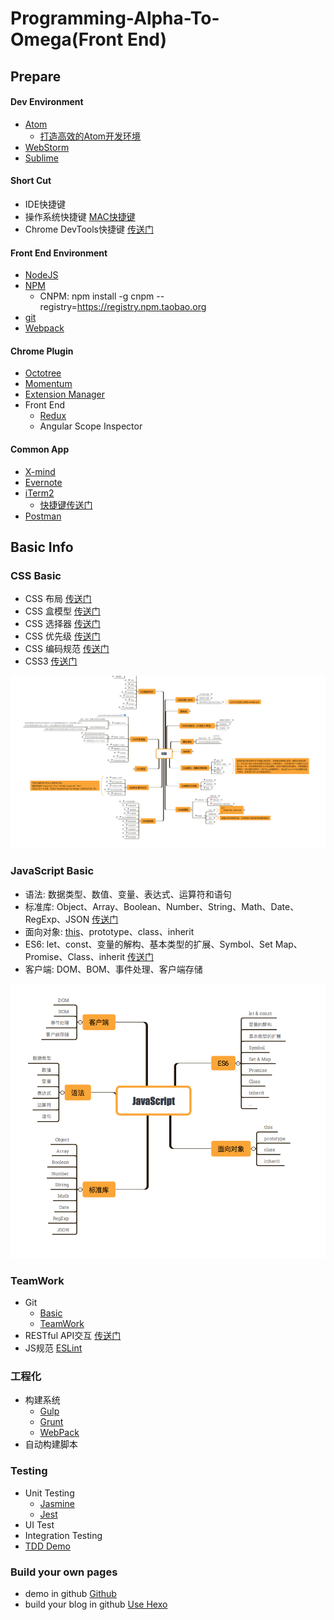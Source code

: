 # Programming-Alpha-To-Omega(Front End)

## Prepare

#### Dev Environment

 * [Atom](https://atom.io/)
    * [打造高效的Atom开发环境](https://github.com/Dale-/Web-Alpha-To-Omega/blob/master/shortcut/atom.md)
 * [WebStorm](https://www.jetbrains.com/webstorm/)
 * [Sublime](http://www.sublimetext.com/)

#### Short Cut

 * IDE快捷键
 * 操作系统快捷键 [MAC快捷键](https://support.apple.com/zh-cn/HT201236)
 * Chrome DevTools快捷键 [传送门](https://developers.google.com/web/tools/chrome-devtools/shortcuts)

#### Front End Environment

 * [NodeJS](https://nodejs.org/)
 * [NPM](https://www.npmjs.com)
    * CNPM: npm install -g cnpm --registry=https://registry.npm.taobao.org
 * [git](http://www.git-scm.com)
 * [Webpack](http://webpack.github.io/)

#### Chrome Plugin

  * [Octotree](https://chrome.google.com/webstore/search/Octotree?utm_source=chrome-ntp-icon)
  * [Momentum](https://chrome.google.com/webstore/search/Momentum?utm_source=chrome-ntp-icon)
  * [Extension Manager](https://chrome.google.com/webstore/detail/extension-manager/gjldcdngmdknpinoemndlidpcabkggco/related)
  *  Front End
     * [Redux](https://chrome.google.com/webstore/search/Redux?utm_source=chrome-ntp-icon)
     * Angular Scope Inspector

#### Common App

  * [X-mind](http://www.xmind.net/)
  * [Evernote](https://evernote.com/)
  * [iTerm2](https://iterm2.com/)
    * [快捷键传送门](https://github.com/Dale-/Web-Alpha-To-Omega/blob/master/shortcut/iterm.md)
  * [Postman](https://www.getpostman.com/)  

## Basic Info

### CSS Basic

* CSS 布局 [传送门](http://learnlayout.com/)
* CSS 盒模型 [传送门](http://learnlayout.com/box-model.html)
* CSS 选择器 [传送门](https://developer.mozilla.org/zh-CN/docs/Web/Guide/CSS/Getting_started/Selectors)
* CSS 优先级 [传送门](https://developer.mozilla.org/zh-CN/docs/Web/CSS/Specificity)
* CSS 编码规范 [传送门](http://codeguide.bootcss.com/)
* CSS3 [传送门](https://www.ibm.com/developerworks/cn/web/1202_zhouxiang_css3/)

![](/img/css/css-xmind.png)

### JavaScript Basic

* 语法: 数据类型、数值、变量、表达式、运算符和语句
* 标准库: Object、Array、Boolean、Number、String、Math、Date、RegExp、JSON [传送门](http://javascript.ruanyifeng.com/stdlib/object.html#)
* 面向对象: [this](https://dale-.github.io/2017/05/28/Understand-JavaScript%E2%80%99s-%E2%80%9Cthis%E2%80%9D/)、prototype、class、inherit
* ES6: let、const、变量的解构、基本类型的扩展、Symbol、Set Map、Promise、Class、inherit [传送门](http://es6.ruanyifeng.com/)
* 客户端: DOM、BOM、事件处理、客户端存储

![](/img/javascript/javascript-xmind.png)

### TeamWork

* Git
  * [Basic](http://rogerdudler.github.io/git-guide/)
  * [TeamWork](http://nvie.com/posts/a-successful-git-branching-model/)
* RESTful API交互 [传送门](https://codeplanet.io/principles-good-restful-api-design/)
* JS规范 [ESLint](http://eslint.org/docs/user-guide/getting-started)

### 工程化

* 构建系统
  * [Gulp](https://gruntjs.com/getting-started)
  * [Grunt](https://gulpjs.com/)
  * [WebPack](https://webpack.js.org/)
* 自动构建脚本

### Testing

* Unit Testing
  * [Jasmine](https://jasmine.github.io/2.4/introduction.html)
  * [Jest](https://facebook.github.io/jest/docs/en/getting-started.html)
* UI Test
* Integration Testing
* [TDD Demo](https://github.com/Dale-/tdd-guess-number-game)

### Build your own pages

* demo in github [Github](http://github.com/)
* build your blog in github [Use Hexo](https://dale-.github.io/2015/10/23/Hexo-Github-Blog/)
